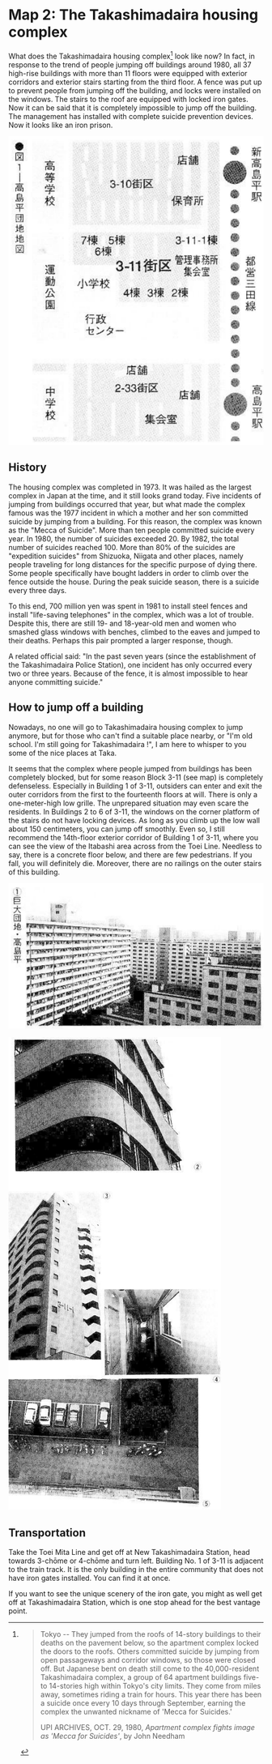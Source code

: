 # Map 2: The Takashimadaira housing complex

What does the Takashimadaira housing complex[^takashimadaira] look like now? In fact, in response to the trend of people jumping off buildings around 1980, all 37 high-rise buildings with more than 11 floors were equipped with exterior corridors and exterior stairs starting from the third floor. A fence was put up to prevent people from jumping off the building, and locks were installed on the windows. The stairs to the roof are equipped with locked iron gates. Now it can be said that it is completely impossible to jump off the building. The management has installed with complete suicide prevention devices. Now it looks like an iron prison.

[^takashimadaira]:
    > Tokyo -- They jumped from the roofs of 14-story buildings to their deaths on the pavement below, so the apartment complex locked the doors to the roofs. Others committed suicide by jumping from open passageways and corridor windows, so those were closed off. But Japanese bent on death still come to the 40,000-resident Takashimadaira complex, a group of 64 apartment buildings five- to 14-stories high within Tokyo's city limits. They come from miles away, sometimes riding a train for hours. This year there has been a suicide once every 10 days through September, earning the complex the unwanted nickname of 'Mecca for Suicides.'
    > 
    > UPI ARCHIVES, OCT. 29, 1980, *Apartment complex fights image as 'Mecca for Suicides'*, by John Needham

![Figure 1: Map of Takashimadaira housing complex.](img/map_2_1.png)

## History

The housing complex was completed in 1973. It was hailed as the largest complex in Japan at the time, and it still looks grand today. Five incidents of jumping from buildings occurred that year, but what made the complex famous was the 1977 incident in which a mother and her son committed suicide by jumping from a building. For this reason, the complex was known as the "Mecca of Suicide". More than ten people committed suicide every year. In 1980, the number of suicides exceeded 20. By 1982, the total number of suicides reached 100. More than 80% of the suicides are "expedition suicides" from Shizuoka, Niigata and other places, namely people traveling for long distances for the specific purpose of dying there. Some people specifically have bought ladders in order to climb over the fence outside the house. During the peak suicide season, there is a suicide every three days.

To this end, 700 million yen was spent in 1981 to install steel fences and install "life-saving telephones" in the complex, which was a lot of trouble. Despite this, there are still 19- and 18-year-old men and women who smashed glass windows with benches, climbed to the eaves and jumped to their deaths. Perhaps this pair prompted a larger response, though.

A related official said: "In the past seven years (since the establishment of the Takashimadaira Police Station), one incident has only occurred every two or three years. Because of the fence, it is almost impossible to hear anyone committing suicide."

## How to jump off a building

Nowadays, no one will go to Takashimadaira  housing complex to jump anymore, but for those who can't find a suitable place nearby, or "I'm old school. I'm still going for Takashimadaira !", I am here to whisper to you some of the nice places at Taka.

It seems that the complex where people jumped from buildings has been completely blocked, but for some reason Block 3-11 (see map) is completely defenseless. Especially in Building 1 of 3-11, outsiders can enter and exit the outer corridors from the first to the fourteenth floors at will. There is only a one-meter-high low grille. The unprepared situation may even scare the residents. In Buildings 2 to 6 of 3-11, the windows on the corner platform of the stairs do not have locking devices. As long as you climb up the low wall about 150 centimeters, you can jump off smoothly. Even so, I still recommend the 14th-floor exterior corridor of Building 1 of 3-11, where you can see the view of the Itabashi area across from the Toei Line. Needless to say, there is a concrete floor below, and there are few pedestrians. If you fall, you will definitely die. Moreover, there are no railings on the outer stairs of this building.

![①: The Takashimadaira housing complex.](img/map_2_2.png)

![②: This side of the apartment complex is covered with iron grid to prevent suicide... ③: The nice spot that few know about, at apartment block 3-11-1. ④⑤: Looking out from the 14th floor of block 3-11-1, down at the place where one might fall into if jumping out here.](img/map_2_3.png)

## Transportation

Take the Toei Mita Line and get off at New Takashimadaira Station, head towards 3-chōme or 4-chōme and turn left. Building No. 1 of 3-11 is adjacent to the train track. It is the only building in the entire community that does not have iron gates installed. You can find it at once.

If you want to see the unique scenery of the iron gate, you might as well get off at Takashimadaira Station, which is one stop ahead for the best vantage point.
